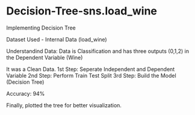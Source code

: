 # Decision-Tree-sns.load_wine
Implementing Decision Tree

Dataset Used - Internal Data (load_wine)

Understandind Data: 
Data is Classification and has three outputs (0,1,2) in the Dependent Variable (Wine)

It was a Clean Data. 
1st Step: Seperate Independent and Dependent Variable 
2nd Step: Perform Train Test Split 
3rd Step: Build the Model (Decision Tree)

Accuracy: 94%

Finally, plotted the tree for better visualization. 

